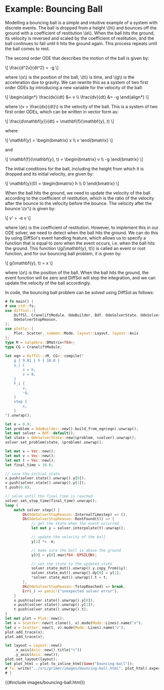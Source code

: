# Example: Bouncing Ball

Modelling a bouncing ball is a simple and intuitive example of a system with discrete events. The ball is dropped from a height \\(h\\) and bounces off the ground with a coefficient of restitution \\(e\\). When the ball hits the ground, its velocity is reversed and scaled by the coefficient of restitution, and the ball continues to fall until it hits the ground again. This process repeats until the ball comes to rest.

The second order ODE that describes the motion of the ball is given by:

\\[
\frac{d^2x}{dt^2} = -g
\\]

where \\(x\\) is the position of the ball, \\(t\\) is time, and \\(g\\) is the acceleration due to gravity. We can rewrite this as a system of two first order ODEs by introducing a new variable for the velocity of the ball:

\\[
\begin{align*}
\frac{dx}{dt} &= v \\\\
\frac{dv}{dt} &= -g
\end{align*}
\\]

where \\(v = \frac{dx}{dt}\\) is the velocity of the ball. This is a system of two first order ODEs, which can be written in vector form as:

\\[
\frac{d\mathbf{y}}{dt} = \mathbf{f}(\mathbf{y}, t)
\\]

where

\\[
\mathbf{y} = \begin{bmatrix} x \\\\ v \end{bmatrix}
\\]

and

\\[
\mathbf{f}(\mathbf{y}, t) = \begin{bmatrix} v \\\\ -g \end{bmatrix}
\\]

The initial conditions for the ball, including the height from which it is dropped and its initial velocity, are given by:

\\[
\mathbf{y}(0) = \begin{bmatrix} h \\\\ 0 \end{bmatrix}
\\]

When the ball hits the ground, we need to update the velocity of the ball according to the coefficient of restitution, which is the ratio of the velocity after the bounce to the velocity before the bounce. The velocity after the bounce \\(v'\\) is given by:

\\[
v' = -e v
\\]

where \\(e\\) is the coefficient of restitution. However, to implement this in our ODE solver, we need to detect when the ball hits the ground. We can do this by using DiffSol's event handling feature, which allows us to specify a function that is equal to zero when the event occurs, i.e. when the ball hits the ground. This function \\(g(\mathbf{y}, t)\\) is called an event or root function, and for our bouncing ball problem, it is given by:

\\[
g(\mathbf{y}, t) = x
\\]

where \\(x\\) is the position of the ball. When the ball hits the ground, the event function will be zero and DiffSol will stop the integration, and we can update the velocity of the ball accordingly.

In code, the bouncing ball problem can be solved using DiffSol as follows:

```rust
# fn main() {
# use std::fs;
use diffsol::{
    DiffSl, CraneliftModule, OdeBuilder, Bdf, OdeSolverState, OdeSolverMethod,
    OdeSolverStopReason,
};
use plotly::{
    Plot, Scatter, common::Mode, layout::Layout, layout::Axis
};
type M = nalgebra::DMatrix<f64>;
type CG = CraneliftModule;
        
let eqn = DiffSl::<M, CG>::compile("
    g { 9.81 } h { 10.0 }
    u_i {
        x = h,
        v = 0,
    }
    F_i {
        v,
        -g,
    }
    stop {
        x,
    }
").unwrap();

let e = 0.8;
let problem = OdeBuilder::new().build_from_eqn(eqn).unwrap();
let mut solver = Bdf::default();
let state = OdeSolverState::new(&problem, &solver).unwrap();
solver.set_problem(state, &problem).unwrap();

let mut x = Vec::new();
let mut v = Vec::new();
let mut t = Vec::new();
let final_time = 10.0;

// save the initial state
x.push(solver.state().unwrap().y[0]);
v.push(solver.state().unwrap().y[1]);
t.push(0.0);

// solve until the final time is reached
solver.set_stop_time(final_time).unwrap();
loop {
    match solver.step() {
        Ok(OdeSolverStopReason::InternalTimestep) => (),
        Ok(OdeSolverStopReason::RootFound(t)) => {
            // get the state when the event occurred
            let mut y = solver.interpolate(t).unwrap();

            // update the velocity of the ball
            y[1] *= -e;

            // make sure the ball is above the ground
            y[0] = y[0].max(f64::EPSILON);

            // set the state to the updated state
            solver.state_mut().unwrap().y.copy_from(&y);
            solver.state_mut().unwrap().dy[0] = y[1];
            *solver.state_mut().unwrap().t = t;
        },
        Ok(OdeSolverStopReason::TstopReached) => break,
        Err(_) => panic!("unexpected solver error"),
    }
    x.push(solver.state().unwrap().y[0]);
    v.push(solver.state().unwrap().y[1]);
    t.push(solver.state().unwrap().t);
}
let mut plot = Plot::new();
let x = Scatter::new(t.clone(), x).mode(Mode::Lines).name("x");
let v = Scatter::new(t, v).mode(Mode::Lines).name("v");
plot.add_trace(x);
plot.add_trace(v);

let layout = Layout::new()
    .x_axis(Axis::new().title("t"))
    .y_axis(Axis::new());
plot.set_layout(layout);
let plot_html = plot.to_inline_html(Some("bouncing-ball"));
# fs::write("../src/primer/images/bouncing-ball.html", plot_html).expect("Unable to write file");
# }
```
{{#include images/bouncing-ball.html}}